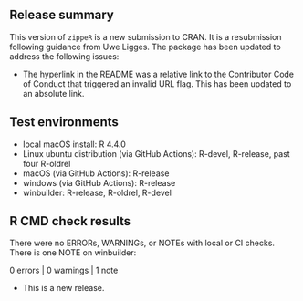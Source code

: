 ## Release summary
This version of `zippeR` is a new submission to CRAN. It is a resubmission following guidance from Uwe Ligges. The package has been updated to address the following issues:

* The hyperlink in the README was a relative link to the Contributor Code of Conduct that triggered an invalid URL flag. This has been updated to an absolute link.

## Test environments
* local macOS install: R 4.4.0
* Linux ubuntu distribution (via GitHub Actions): R-devel, R-release, past four R-oldrel
* macOS (via GitHub Actions): R-release
* windows (via GitHub Actions): R-release
* winbuilder: R-release, R-oldrel, R-devel

## R CMD check results
There were no ERRORs, WARNINGs, or NOTEs with local or CI checks. There is one NOTE on winbuilder:

0 errors | 0 warnings | 1 note

* This is a new release.
